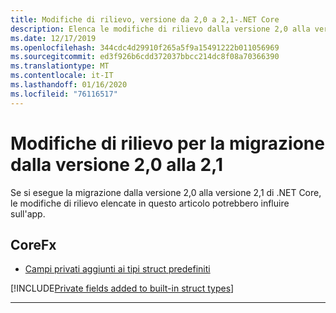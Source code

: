 ```yaml
---
title: Modifiche di rilievo, versione da 2,0 a 2,1-.NET Core
description: Elenca le modifiche di rilievo dalla versione 2,0 alla versione 2,1 di .NET Core.
ms.date: 12/17/2019
ms.openlocfilehash: 344cdc4d29910f265a5f9a15491222b011056969
ms.sourcegitcommit: ed3f926b6cdd372037bbcc214dc8f08a70366390
ms.translationtype: MT
ms.contentlocale: it-IT
ms.lasthandoff: 01/16/2020
ms.locfileid: "76116517"
---
```

# <a name="breaking-changes-for-migration-from-version-20-to-21"></a>Modifiche di rilievo per la migrazione dalla versione 2,0 alla 2,1

Se si esegue la migrazione dalla versione 2,0 alla versione 2,1 di .NET Core, le modifiche di rilievo elencate in questo articolo potrebbero influire sull'app.

## <a name="corefx"></a>CoreFx

- [Campi privati aggiunti ai tipi struct predefiniti](#private-fields-added-to-built-in-struct-types)

[!INCLUDE[Private fields added to built-in struct types](~/includes/core-changes/corefx/2.1/instantiate-struct.md)]

***
